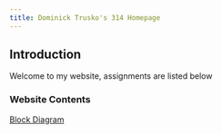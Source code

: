 ```yaml
---
title: Dominick Trusko's 314 Homepage
---
```


## Introduction <a name="introduction"></a>
Welcome to my website, assignments are listed below

### Website Contents
[Block Diagram](blockdiagram)